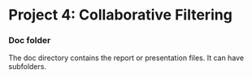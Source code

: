 # Project 4: Collaborative Filtering

### Doc folder

The doc directory contains the report or presentation files. It can have subfolders.  
